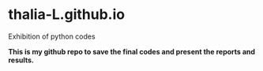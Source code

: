 # thalia-L.github.io
Exhibition of python codes

**This is my github repo to save the final codes and present the reports and results.**
